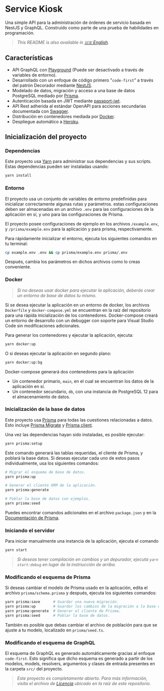 # Service Kiosk

Una simple API para la administración de órdenes de servicio basada en NestJS y GraphQL. Construído como parte de una prueba de habilidades en programación.

> _This README is also available in [🇺🇸 English](https://github.com/AzaelDragon/service-kiosk-trial/blob/master/README.md)._

## Características

- API GraphQL con [Playground](https://github.com/prisma-labs/graphql-playground) (Puede ser desactivado a través de variables de entorno).
- Desarrollado con un enfoque de código primero "`code-first`" a través del patrón Decorador mediante [NestJS](https://nestjs.com).
- Modelado de datos, migración y acceso a una base de datos PostgreSQL mediado por [Prisma](https://www.prisma.io).
- Autenticación basada en JWT mediante [passport-jwt](https://github.com/mikenicholson/passport-jwt).
- API Rest adherida al estándar OpenAPI para acciones secundarias documentada con [Swagger](https://swagger.io).
- Distribución en contenedores mediada por [Docker](https://www.docker.com).
- Despliegue automático a [Heroku](https://service-kiosk-trial.herokuapp.com/).

## Inicialización del proyecto

### Dependencias

Este proyecto usa [Yarn](https://yarnpkg.com) para administrar sus dependencias y sus scripts. Estas dependencias pueden ser instaladas usando:

```bash
yarn install
```

### Entorno

El proyecto usa un conjunto de variables de entorno predefinidas para inicializar correctamente algunas rutas y parámetros. estas configuraciones deben ser almacenadas en un archivo `.env` para las configuraciones de la aplicación en sí, y uno para las configuraciones de Prisma.

El proyecto posee configuraciones de ejemplo en los archivos `/example.env`, y `/prisma/example.env` para la aplicación y para prisma, respectivamente.

Para rápidamente inicializar el entorno, ejecuta los siguientes comandos en tu terminal:

```bash
cp example.env .env && cp prisma/example.env prisma/.env
```

Después, cambia los parámetros en dichos archivos como lo creas conveniente.

### Docker

> _Si no deseas usar docker para ejecutar la aplicación, deberás crear un entorno de base de datos tu mismo._

Si se desea ejecutar la aplicación en un entorno de docker, los archivos `Dockerfile` y `docker-compose.yml` se encuentran en la raíz del repositorio para una rápida inicialización de los contenedores. Docker-compose creará un entorno de desarrollo con un debugger con soporte para Visual Studio Code sin modificaciones adicionales.

Para generar los contenedores y ejecutar la aplicación, ejecuta:

```bash
yarn docker:up
```

O si deseas ejecutar la aplicación en segundo plano:

```bash
yarn docker:up:bg
```

Docker-compose generará dos contenedores para la aplicación

- Un contenedor primario, `main`, en el cual se encuentran los datos de la aplicación en sí.
- Un contenedor secundario, `db`, con una instancia de PostgreSQL 12 para el almacenamiento de datos.

### Inicialización de la base de datos

Este proyecto usa [Prisma](https://www.prisma.io) para todas las cuestiones relacionadas a datos. Esto incluye [Prisma Migrate](https://www.prisma.io/docs/reference/tools-and-interfaces/prisma-migrate) y [Prisma client](https://www.prisma.io/docs/reference/tools-and-interfaces/prisma-client).

Una vez las dependencias hayan sido instaladas, es posible ejecutar:

```bash
yarn prisma:setup
```

Este comando generará las tablas requeridas, el cliente de Prisma, y poblará la base datos. Si deseas ejecutar cada uno de estos pasos individualmente, usa los siguientes comandos:

```bash
# Migrar el esquema de base de datos.
yarn prisma:up

# Generar el cliente ORM de la aplicación.
yarn prisma:generate

# Poblar la base de datos con ejemplos.
yarn prisma:seed
```

Puedes encontrar comandos adicionales en el archivo `package.json` y en la [Documentación de Prisma](https://www.prisma.io/docs/reference/tools-and-interfaces/).

### Iniciando el servidor

Para iniciar manualmente una instancia de la aplicación, ejecuta el comando

```bash
yarn start
```

> _Si deseas tener compilación en cambios y un depurador, ejecuta `yarn start:debug` en lugar de la instriucción de arriba._

### Modificando el esquema de Prisma

Si deseas cambiar el modelo de Prisma usado en la aplicación, edita el archivo `prisma/schema.prisma` y después, ejecuta los siguientes comandos:

```bash
yarn prisma:save      # Guardar una nueva migración.
yarn prisma:up        # Guardar los cambios de la migración a la base de datos.
yarn prisma:generate  # Generar el cliente de Prisma.
yarn prisma:seed      # Poblar la base de datos.
```

También es posible que debas cambiar el archivo de población para que se ajuste a tu modelo, localizado en `prisma/seed.ts`.

### Modificando el esquema de GraphQL

El esquema de GraphQL es generado automáticamente gracias al enfoque `code-first`. Esto significa que dicho esquema es generado a partir de los modelos, models, resolvers, argumentos y clases de entrada presentes en la carpeta `src/` del proyecto.

> _Este proyecto es completamente abierto. Para más información, visita el archivo de [Licencia](https://github.com/AzaelDragon/service-kiosk-trial/blob/master/LICENSE) ubicado en la raíz de este repositorio._
